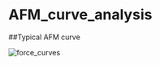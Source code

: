 # AFM_curve_analysis

##Typical AFM curve

![force_curves](https://user-images.githubusercontent.com/11409748/180230694-3b7ab18e-4b4a-4aca-accb-fd3a62fea3d6.PNG)
